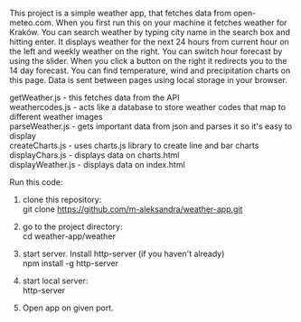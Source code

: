 This project is a simple weather app, that fetches data from open-meteo.com. When you first run this on your machine it fetches weather for Kraków. You can search weather by typing city name in the search box and hitting enter. It displays weather for the next 24 hours from current hour on the left and weekly weather on the right. You can switch hour forecast by using the slider. When you click a button on the right it redirects you to the 14 day forecast. You can find temperature, wind and precipitation charts on this page. Data is sent between pages using local storage in your browser. 

getWeather.js - this fetches data from the API<br>
weathercodes.js - acts like a database to store weather codes that map to different weather images<br>
parseWeather.js - gets important data from json and parses it so it's easy to display<br>
createCharts.js - uses charts.js library to create line and bar charts<br>
displayChars.js - displays data on charts.html<br>
displayWeather.js - displays data on index.html<br>


Run this code:

1. clone this repository:<br>
    git clone https://github.com/m-aleksandra/weather-app.git

2. go to the project directory:<br>
   cd weather-app/weather
   
4. start server. Install
    http-server (if you haven't already)<br>
    npm install -g http-server

5. start local server:<br>
    http-server

6. Open app on given port.




